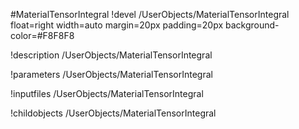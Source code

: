 <!-- MOOSE Object Documentation Stub: Remove this when content is added. -->
#MaterialTensorIntegral
!devel /UserObjects/MaterialTensorIntegral float=right width=auto margin=20px padding=20px background-color=#F8F8F8

!description /UserObjects/MaterialTensorIntegral

!parameters /UserObjects/MaterialTensorIntegral

!inputfiles /UserObjects/MaterialTensorIntegral

!childobjects /UserObjects/MaterialTensorIntegral
